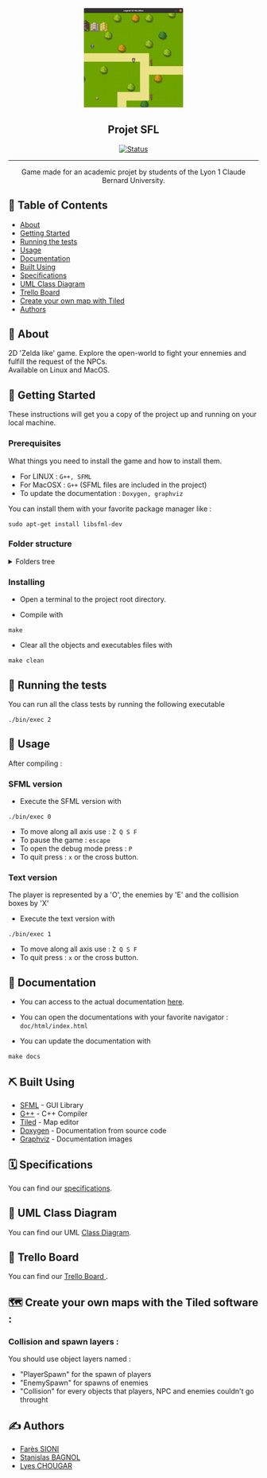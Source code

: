 <p align="center">
  <a href="" rel="noopener">
 <img width=200px height=200px src="image.png" alt="Project logo"></a>
</p>

<h2 align="center">Projet SFL</h2>

<div align="center">

[![Status](https://img.shields.io/badge/status-active-success.svg)]()


</div>

---

<p align="center"> Game made for an academic projet by students of the Lyon 1 Claude Bernard University.
    <br> 

</p>

## 📝 Table of Contents

- [About](#about)
- [Getting Started](#getting_started)
- [Running the tests](#tests)
- [Usage](#usage)
- [Documentation](#documentation)
- [Built Using](#built_using)
- [Specifications](#specifications)
- [UML Class Diagram](#diagram)
- [Trello Board](#trello)
- [Create your own map with Tiled](#map)
- [Authors](#authors)


## 🧐 About <a name = "about"></a>

2D 'Zelda like' game. Explore the open-world to fight your ennemies and fulfill the request of the NPCs. <br> Available on Linux and MacOS. 


## 🏁 Getting Started <a name = "getting_started"></a>

These instructions will get you a copy of the project up and running on your local machine.


### Prerequisites

What things you need to install the game and how to install them.

- For LINUX : `G++, SFML` 
- For MacOSX : `G++` (SFML files are included in the project)
- To update the documentation : `Doxygen, graphviz`

You can install them with your favorite package manager like :
```
sudo apt-get install libsfml-dev 
```

### Folder structure
<details>
<summary>Folders tree</summary>

```
├── bin
│
├── data
│   ├── fonts
│   ├── maps
│   ├── sounds
│   └── textures
│
├── doc
│   ├── html
│   │   └── index.html
│   └── sfl.doxy
│
├── extern
│   └── SFML
│
├── image.png
│
├── Makefile
│
├── obj
│
├── README.md
│
└── src
    ├── Core
    │   ├── Entity
    │   ├── Game.cpp
    │   ├── Game.h
    │   ├── Map
    │   └── StateManager
    │
    ├── main.cpp
    │
    ├── SFML
    │
    └── txt
```
</details>

### Installing

- Open a terminal to the project root directory.

- Compile with 
```
make
```  

- Clear all the objects and executables files with
```
make clean
``` 


## 🔧 Running the tests <a name = "tests"></a>

You can run all the class tests by running the following executable

```
./bin/exec 2
``` 


## 🎈 Usage <a name="usage"></a>

After compiling :


### SFML version
- Execute the SFML version with
```
./bin/exec 0
``` 

- To move along all axis use : ̀`Z Q S F`
- To pause the game : `escape`
- To open the debug mode press : `P`
- To quit press : `x` or the cross button.


### Text version

The player is represented by a 'O', the enemies by 'E' and the collision boxes by 'X'

- Execute the text version with
```
./bin/exec 1
``` 

- To move along all axis use : ̀`Z Q S F`
- To quit press : `x` or the cross button.


## 📘 Documentation <a name = "documentation"></a>

- You can access to the actual documentation [here](http://safa.pages.univ-lyon1.fr/projet-sfl/index.html).

- You can open the documentations with your favorite navigator : `doc/html/index.html`

- You can update the documentation with 
```
make docs
```


## ⛏️ Built Using <a name = "built_using"></a>

- [SFML](https://www.sfml-dev.org/index-fr.php) - GUI Library
- [G++](https://gcc.gnu.org/) - C++ Compiler
- [Tiled](https://www.mapeditor.org/) - Map editor
- [Doxygen](https://www.doxygen.nl/index.html) - Documentation from source code
- [Graphviz](https://graphviz.org/) - Documentation images


## 🗓️ Specifications <a name="specifications"></a>
You can find our [specifications](https://docs.google.com/document/d/1M3ReGvUai9tsUhxqgG_X2tHgvNp70VFRoiY18aw6FXw/edit#heading=h.z6ne0og04bp5).


## 🔄 UML Class Diagram <a name="diagram"></a>
You can find our UML [Class Diagram](https://app.diagrams.net/?state=%7B%22ids%22:%5B%221cDj2nZ69OLlIY6NArtj_65bF8BKCwmA5%22%5D,%22action%22:%22open%22,%22userId%22:%22101499938783679469280%22,%22resourceKeys%22:%7B%7D%7D).


## 📌 Trello Board <a name="trello"></a>
You can find our [Trello Board ](https://trello.com/b/tu5E8z0s/projet-sfl).


## 🗺️ Create your own maps with the Tiled software : <a name="map"></a>
### Collision and spawn layers :
You should use object layers named :
- "PlayerSpawn" for the spawn of players
- "EnemySpawn" for spawns of enemies
- "Collision" for every objects that players, NPC and enemies couldn't go throught


## ✍️ Authors <a name = "authors"></a>

- [Farès SIONI](https://forge.univ-lyon1.fr/p1907037)
- [Stanislas BAGNOL](https://forge.univ-lyon1.fr/p1909886)
- [Lyes CHOUGAR](https://forge.univ-lyon1.fr/p1925126)

